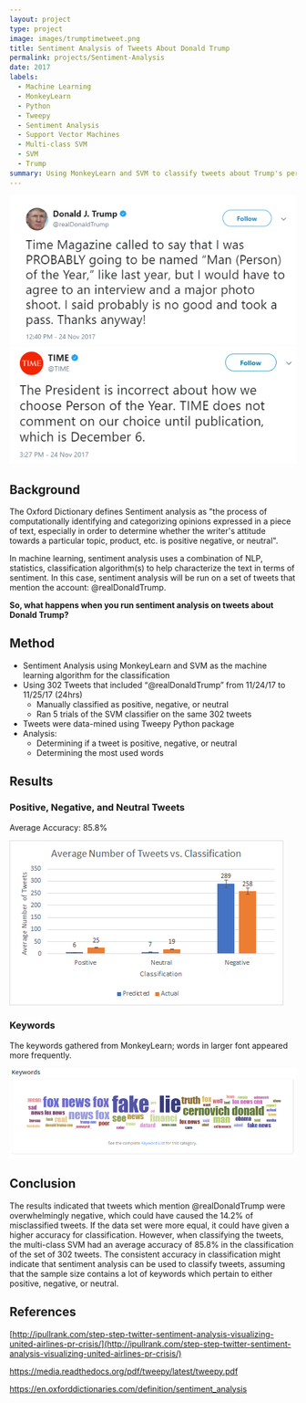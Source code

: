 ```yaml
---
layout: project
type: project
image: images/trumptimetweet.png
title: Sentiment Analysis of Tweets About Donald Trump
permalink: projects/Sentiment-Analysis
date: 2017
labels:
  - Machine Learning
  - MonkeyLearn
  - Python
  - Tweepy
  - Sentiment Analysis
  - Support Vector Machines
  - Multi-class SVM
  - SVM
  - Trump
summary: Using MonkeyLearn and SVM to classify tweets about Trump's personal Twitter account: @realDonaldTrump.
---
```


<img class="ui image medium centered" src="../images/trumptimetweet.png">
<img class="ui image medium centered" src="../images/trumptimetweet2.png">

## Background
The Oxford Dictionary defines Sentiment analysis as "the process of computationally identifying and categorizing opinions expressed in a piece of text, especially in order to determine whether the writer's attitude towards a particular topic, product, etc. is positive negative, or neutral".

In machine learning, sentiment analysis uses a combination of NLP, statistics, classification algorithm(s) to help characterize the text in terms of sentiment. In this case, sentiment analysis will be run on a set of tweets that mention the account: @realDonaldTrump.

**So, what happens when you run sentiment analysis on tweets about Donald Trump?**

## Method
* Sentiment Analysis using MonkeyLearn and SVM as the machine learning algorithm for the classification
* Using 302 Tweets that included “@realDonaldTrump” from 11/24/17 to 11/25/17 (24hrs)
  * Manually classified as positive, negative, or neutral
  * Ran 5 trials of the SVM classifier on the same 302 tweets
* Tweets were data-mined using Tweepy Python package
* Analysis:
  * Determining if a tweet is positive, negative, or neutral
  * Determining the most used words

## Results

### Positive, Negative, and Neutral Tweets
Average Accuracy: 85.8%

<img class="ui image medium centered" src="../images/sentimentanalysistrump.png">

### Keywords
The keywords gathered from MonkeyLearn; words in larger font appeared more frequently.

<img class="ui image medium centered" src="../images/keywordstrumptime.png">

## Conclusion
The results indicated that tweets which mention @realDonaldTrump were overwhelmingly negative, which could have caused the 14.2%  of misclassified tweets. If the data set were more equal, it could have given a higher accuracy for classification. However, when classifying the tweets, the multi-class SVM had an average accuracy of 85.8% in the classification of the set of 302 tweets. The consistent accuracy in classification might indicate that sentiment analysis can be used to classify tweets, assuming that the sample size contains a lot of keywords which pertain to either positive, negative, or neutral.

## References
[http://ipullrank.com/step-step-twitter-sentiment-analysis-visualizing-united-airlines-pr-crisis/](http://ipullrank.com/step-step-twitter-sentiment-analysis-visualizing-united-airlines-pr-crisis/)

[https://media.readthedocs.org/pdf/tweepy/latest/tweepy.pdf ](https://media.readthedocs.org/pdf/tweepy/latest/tweepy.pdf)

[https://en.oxforddictionaries.com/definition/sentiment_analysis ](https://en.oxforddictionaries.com/definition/sentiment_analysis)
